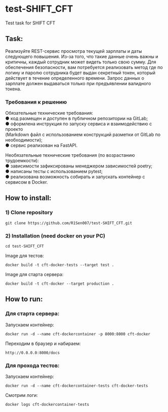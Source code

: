 # test-SHIFT_CFT
Test task for SHIFT CFT

## Task: 

Реализуйте REST-сервис просмотра текущей зарплаты и даты следующего
повышения. Из-за того, что такие данные очень важны и критичны, каждый
сотрудник может видеть только свою сумму. Для обеспечения безопасности, вам
потребуется реализовать метод где по логину и паролю сотрудника будет выдан
секретный токен, который действует в течение определенного времени. Запрос
данных о зарплате должен выдаваться только при предъявлении валидного токена.

### Требования к решению

Обязательные технические требования:<br />
● код размещен и доступен в публичном репозитории на GitLab;<br />
● оформлена инструкция по запуску сервиса и взаимодействию с проекто<br />
(Markdown файл с использованием конструкций разметки от GitLab по
необходимости);<br />
● сервис реализован на FastAPI.<br />

Необязательные технические требования (по возрастанию трудоемкости):<br />
● зависимости зафиксированы менеджером зависимостей poetry;<br />
● написаны тесты с использованием pytest;<br />
● реализована возможность собирать и запускать контейнер с сервисом в Docker.<br />


## How to install:
### 1) Clone repository
```
git clone https://github.com/R1Sen007/test-SHIFT_CFT.git
```
### 2) Installation (need docker on your PC) 
```
cd test-SHIFT_CFT
```
Image для тестов:
```
docker build -t cft-docker-tests --target test .
```
Image для старта сервера:
```
docker build -t cft-docker --target production . 
```
## How to run:
### Для старта сервера:
Запускаем контейнер:
```
docker run -d --name cft-dockercontainer -p 8000:8000 cft-docker
```
Переходим в браузер и набираем:
```
http://0.0.0.0:8000/docs
```
### Для прохода тестов:
Запускаем контейнер:
```
docker run -d --name cft-dockercontainer-tests cft-docker-tests
```
Смотрим логи:
```
docker logs cft-dockercontainer-tests
```
